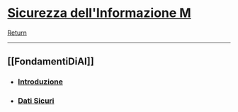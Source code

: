 # [Sicurezza dell'Informazione M](https://www.unibo.it/it/studiare/dottorati-master-specializzazioni-e-altra-formazione/insegnamenti?codiceMateria=72942&annoAccademico=2024&codiceCorso=5826&single=True&search=True)

[Return](../../README.md)

---

## [[FondamentiDiAI]]

- ### [Introduzione](./00.Introduzione.md)
- ### [Dati Sicuri](./01.DatiSicuri.md)
